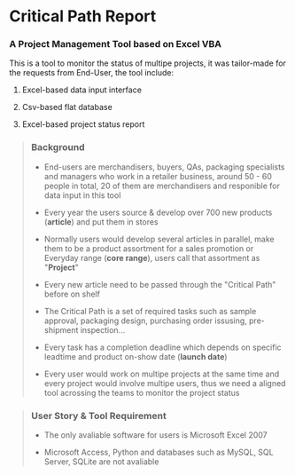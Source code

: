 # Critical Path Report
### A Project Management Tool based on Excel VBA

This is a tool to monitor the status of multipe projects, it was tailor-made for the requests from End-User, the tool include:

1. Excel-based data input interface

2. Csv-based flat database

3. Excel-based project status report

  
>### Background
>
>* End-users are merchandisers, buyers, QAs, packaging specialists and managers who work in a retailer business, around 50 - 60 people in total, 20 of them are merchandisers and responible for data input in this tool
>
>* Every year the users source & develop over 700 new products (**article**) and put them in stores
>
>* Normally users would develop several articles in parallel, make them to be a product assortment for a sales promotion or Everyday range (**core range**), users call that assortment as "**Project**"
>
>* Every new article need to be passed through the "Critical Path" before on shelf
>
>* The Critical Path is a set of required tasks such as sample approval, packaging design, purchasing order issusing, pre-shipment inspection...
>
>* Every task has a completion deadline which depends on specific leadtime and product on-show date (**launch date**)
>
>* Every user would work on multipe projects at the same time and every project would involve multipe users, thus we need a aligned tool acrossing the teams to monitor the project status

  
>### User Story & Tool Requirement
>
>* The only avaliable software for users is Microsoft Excel 2007
>
>* Microsoft Access, Python and databases such as MySQL, SQL Server, SQLite are not avaliable

